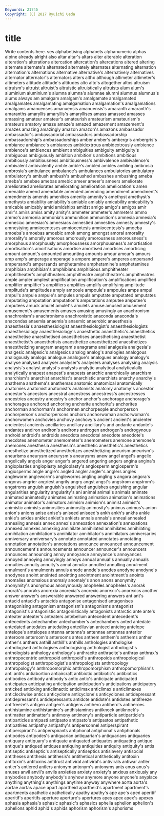 ```yaml
---
Keywords: 21745 
Copyright: (C) 2017 Ryuichi Ueda
---
```


# title

Write contents here.
ses alphabetising alphabets
alphanumeric alphas alpine already alright also altar altar's altars alter
alterable alteration alteration's alterations altercation altercation's altercations altered altering alternate
alternate's alternated alternately alternates alternating alternation alternation's alternations alternative alternative's
alternatively alternatives alternator alternator's alternators alters altho although altimeter altimeter's
altimeters altitude altitude's altitudes alto alto's altogether altos altruism altruism's
altruist altruist's altruistic altruistically altruists alum alum's aluminium aluminium's alumna
alumna's alumnae alumni alumnus alumnus's alums always am amalgam amalgam's
amalgamate amalgamated amalgamates amalgamating amalgamation amalgamation's amalgamations amalgams amanuenses amanuensis
amanuensis's amaranth amaranth's amaranths amaryllis amaryllis's amaryllises amass amassed amasses
amassing amateur amateur's amateurish amateurism amateurism's amateurs amatory amaze amaze's
amazed amazement amazement's amazes amazing amazingly amazon amazon's amazons ambassador
ambassador's ambassadorial ambassadors ambassadorship ambassadorship's ambassadorships amber amber's ambergris ambergris's
ambiance ambiance's ambiances ambidextrous ambidextrously ambience ambience's ambiences ambient ambiguities
ambiguity ambiguity's ambiguous ambiguously ambition ambition's ambitions ambitious ambitiously ambitiousness
ambitiousness's ambivalence ambivalence's ambivalent ambivalently amble amble's ambled ambles ambling
ambrosia ambrosia's ambulance ambulance's ambulances ambulatories ambulatory ambulatory's ambush ambush's
ambushed ambushes ambushing ameba ameba's amebae amebas amebic ameer ameer's
ameers ameliorate ameliorated ameliorates ameliorating amelioration amelioration's amen amenable amend
amendable amended amending amendment amendment's amendments amends amenities amenity amenity's
amethyst amethyst's amethysts amiability amiability's amiable amiably amicability amicability's amicable
amicably amid amidships amidst amigo amigo's amigos amir amir's amirs
amiss amity amity's ammeter ammeter's ammeters ammo ammo's ammonia ammonia's
ammunition ammunition's amnesia amnesia's amnesiac amnesiac's amnesiacs amnestied amnesties amnesty
amnesty's amnestying amniocenteses amniocentesis amniocentesis's amoeba amoeba's amoebas amoebic amok
among amongst amoral amorality amorality's amorally amorous amorously amorousness amorousness's
amorphous amorphously amorphousness amorphousness's amortisation amortisation's amortisations amortise amortised amortises
amortising amount amount's amounted amounting amounts amour amour's amours amp
amp's amperage amperage's ampere ampere's amperes ampersand ampersand's ampersands amphetamine
amphetamine's amphetamines amphibian amphibian's amphibians amphibious amphitheater amphitheater's amphitheaters amphitheatre
amphitheatre's amphitheatres ample ampler amplest amplification amplification's amplifications amplified amplifier
amplifier's amplifiers amplifies amplify amplifying amplitude amplitude's amplitudes amply ampoule
ampoule's ampoules amps ampul ampul's ampule ampule's ampules ampuls amputate
amputated amputates amputating amputation amputation's amputations amputee amputee's amputees amuck
amulet amulet's amulets amuse amused amusement amusement's amusements amuses amusing
amusingly an anachronism anachronism's anachronisms anachronistic anaconda anaconda's anacondas anaemia
anaemia's anaemic anaerobic anaesthesia anaesthesia's anaesthesiologist anaesthesiologist's anaesthesiologists anaesthesiology anaesthesiology's
anaesthetic anaesthetic's anaesthetics anaesthetise anaesthetised anaesthetises anaesthetising anaesthetist anaesthetist's anaesthetists
anaesthetize anaesthetized anaesthetizes anaesthetizing anagram anagram's anagrams anal analgesia analgesia's
analgesic analgesic's analgesics analog analog's analogies analogous analogously analogs analogue
analogue's analogues analogy analogy's analyse analysed analyser analyser's analysers analyses
analysing analysis analysis's analyst analyst's analysts analytic analytical analyticalally analytically
anapest anapest's anapests anarchic anarchically anarchism anarchism's anarchist anarchist's anarchistic
anarchists anarchy anarchy's anathema anathema's anathemas anatomic anatomical anatomically anatomies
anatomist anatomist's anatomists anatomy anatomy's ancestor ancestor's ancestors ancestral ancestress
ancestress's ancestresses ancestries ancestry ancestry's anchor anchor's anchorage anchorage's anchorages
anchored anchoring anchorite anchorite's anchorites anchorman anchorman's anchormen anchorpeople anchorperson
anchorperson's anchorpersons anchors anchorwoman anchorwoman's anchorwomen anchovies anchovy anchovy's ancient
ancient's ancienter ancientest ancients ancillaries ancillary ancillary's and andante andante's
andantes andiron andiron's andirons androgen androgen's androgynous android android's androids
anecdota anecdotal anecdote anecdote's anecdotes anemometer anemometer's anemometers anemone anemone's
anemones anesthesia anesthesia's anesthetic anesthetic's anesthetics anesthetize anesthetized anesthetizes anesthetizing
aneurism aneurism's aneurisms aneurysm aneurysm's aneurysms anew angel angel's angelic
angelically angels anger anger's angered angering angers angina angina's angioplasties
angioplasty angioplasty's angiosperm angiosperm's angiosperms angle angle's angled angler angler's
anglers angles angleworm angleworm's angleworms angling angling's angora angora's angoras
angrier angriest angrily angry angst angst's angstrom angstrom's angstroms anguish
anguish's anguished anguishes anguishing angular angularities angularity angularity's ani animal
animal's animals animate animated animatedly animates animating animation animation's animations
animator animator's animators animism animism's animist animist's animistic animists animosities
animosity animosity's animus animus's anion anion's anions anise anise's aniseed
aniseed's ankh ankh's ankhs ankle ankle's ankles anklet anklet's anklets
annals annals's anneal annealed annealing anneals annex annex's annexation annexation's
annexations annexed annexes annexing annihilate annihilated annihilates annihilating annihilation annihilation's
annihilator annihilator's annihilators anniversaries anniversary anniversary's annotate annotated annotates annotating
annotation annotation's annotations announce announced announcement announcement's announcements announcer announcer's
announcers announces announcing annoy annoyance annoyance's annoyances annoyed annoying annoyingly
annoys annual annual's annually annuals annuities annuity annuity's annul annular
annulled annulling annulment annulment's annulments annuls anode anode's anodes anodyne
anodyne's anodynes anoint anointed anointing anointment anointment's anoints anomalies anomalous
anomaly anomaly's anon anons anonymity anonymity's anonymous anonymously anopheles anopheles's
anorak anorak's anoraks anorexia anorexia's anorexic anorexic's anorexics another answer
answer's answerable answered answering answers ant ant's antacid antacid's antacids
antagonise antagonised antagonises antagonising antagonism antagonism's antagonisms antagonist antagonist's antagonistic
antagonistically antagonists antarctic ante ante's anteater anteater's anteaters antebellum antecedent
antecedent's antecedents antechamber antechamber's antechambers anted antedate antedated antedates antedating
antediluvian anteed anteing antelope antelope's antelopes antenna antenna's antennae antennas
anterior anteroom anteroom's anterooms antes anthem anthem's anthems anther anther's
anthers anthill anthill's anthills anthologies anthologise anthologised anthologises anthologising anthologist
anthologist's anthologists anthology anthology's anthracite anthracite's anthrax anthrax's anthropocentric anthropoid
anthropoid's anthropoids anthropological anthropologist anthropologist's anthropologists anthropology anthropology's anthropomorphic anthropomorphism
anthropomorphism's anti anti's antiabortion antiaircraft antibiotic antibiotic's antibiotics antibodies antibody
antibody's antic antic's anticipate anticipated anticipates anticipating anticipation anticipation's anticipations
anticipatory anticked anticking anticlimactic anticlimax anticlimax's anticlimaxes anticlockwise antics anticyclone
anticyclone's anticyclones antidepressant antidepressant's antidepressants antidote antidote's antidotes antifreeze antifreeze's
antigen antigen's antigens antihero antihero's antiheroes antihistamine antihistamine's antihistamines antiknock
antiknock's antimatter antimatter's antimony antimony's antiparticle antiparticle's antiparticles antipasti antipasto
antipasto's antipastos antipathetic antipathies antipathy antipathy's antipersonnel antiperspirant antiperspirant's antiperspirants
antiphonal antiphonal's antiphonals antipodes antipodes's antiquarian antiquarian's antiquarians antiquaries antiquary
antiquary's antiquate antiquated antiquates antiquating antique antique's antiqued antiques antiquing
antiquities antiquity antiquity's antis antiseptic antiseptic's antiseptically antiseptics antislavery antisocial
antitheses antithesis antithesis's antithetical antithetically antitoxin antitoxin's antitoxins antitrust antiviral
antiviral's antivirals antiwar antler antler's antlered antlers antonym antonym's antonyms
ants anus anus's anuses anvil anvil's anvils anxieties anxiety anxiety's
anxious anxiously any anybodies anybody anybody's anyhow anymore anyone anyone's
anyplace anything anything's anythings anytime anyway anywhere aorta aorta's aortae
aortas apace apart apartheid apartheid's apartment apartment's apartments apathetic apathetically
apathy apathy's ape ape's aped aperitif aperitif's aperitifs aperture aperture's
apertures apes apex apex's apexes aphasia aphasia's aphasic aphasic's aphasics
aphelia aphelion aphelion's aphelions aphid aphid's aphids aphorism aphorism's aphorisms
